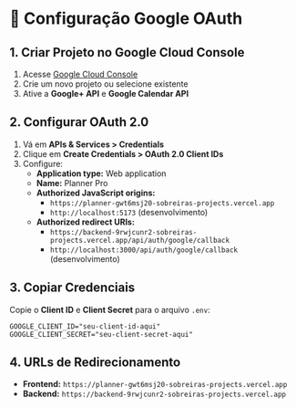 # 🔐 Configuração Google OAuth

## 1. Criar Projeto no Google Cloud Console

1. Acesse [Google Cloud Console](https://console.cloud.google.com/)
2. Crie um novo projeto ou selecione existente
3. Ative a **Google+ API** e **Google Calendar API**

## 2. Configurar OAuth 2.0

1. Vá em **APIs & Services > Credentials**
2. Clique em **Create Credentials > OAuth 2.0 Client IDs**
3. Configure:
   - **Application type:** Web application
   - **Name:** Planner Pro
   - **Authorized JavaScript origins:**
     - `https://planner-gwt6msj20-sobreiras-projects.vercel.app`
     - `http://localhost:5173` (desenvolvimento)
   - **Authorized redirect URIs:**
     - `https://backend-9rwjcunr2-sobreiras-projects.vercel.app/api/auth/google/callback`
     - `http://localhost:3000/api/auth/google/callback` (desenvolvimento)

## 3. Copiar Credenciais

Copie o **Client ID** e **Client Secret** para o arquivo `.env`:

```env
GOOGLE_CLIENT_ID="seu-client-id-aqui"
GOOGLE_CLIENT_SECRET="seu-client-secret-aqui"
```

## 4. URLs de Redirecionamento

- **Frontend:** `https://planner-gwt6msj20-sobreiras-projects.vercel.app`
- **Backend:** `https://backend-9rwjcunr2-sobreiras-projects.vercel.app`
